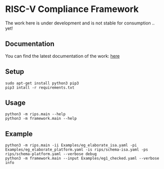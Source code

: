 # RISC-V Compliance Framework
The work here is under development and is not stable for consumption .. yet!

## Documentation
You can find the latest documentation of the work: [here](https://riscof.readthedocs.io/en/latest/)

## Setup
```
sudo apt-get install python3 pip3
pip3 intall -r requirements.txt
```

## Usage
```
python3 -m rips.main --help
python3 -m framework.main --help
```

## Example 
```
python3 -m rips.main -ii Examples/eg_elaborate_isa.yaml -pi Examples/eg_elaborate_platform.yaml -is rips/schema-isa.yaml -ps rips/schema-platform.yaml --verbose debug
python3 -m framework.main --input Examples/eg1_checked.yaml --verbose info
```

